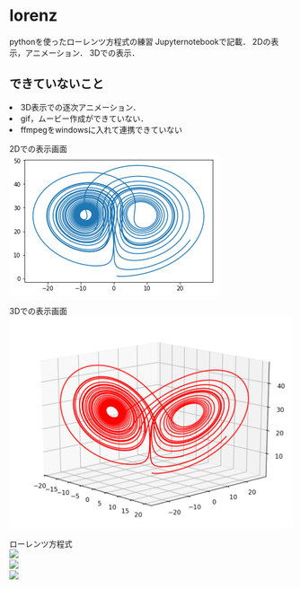 # lorenz
pythonを使ったローレンツ方程式の練習
Jupyternotebookで記載．
2Dの表示，アニメーション．
3Dでの表示．

## できていないこと
<li> 3D表示での逐次アニメーション．<br>
<li>gif，ムービー作成ができていない．<br>
<li>ffmpegをwindowsに入れて連携できていない

2Dでの表示画面<br>
<img src="./lorenz2d.png">

3Dでの表示画面<br>
<img src="./lorenz3d.png">

ローレンツ方程式<br>
<img src="https://latex.codecogs.com/gif.latex?¥frac{dx}/{dt}=-px+p" /><br>
<img src="https://latex.codecogs.com/gif.latex?¥frac{dy}{dt}=-xz+rx-y" /><br>
<img src="https://latex.codecogs.com/gif.latex?¥frac{dz}{dt}=xy-bz" /><br>
